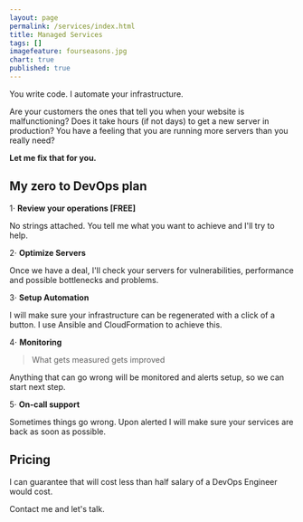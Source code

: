 ```yaml
---
layout: page
permalink: /services/index.html
title: Managed Services
tags: []
imagefeature: fourseasons.jpg
chart: true
published: true
---
```


You write code. I automate your infrastructure.

Are your customers the ones that tell you when your website is malfunctioning? 
Does it take hours (if not days) to get a new server in production?
You have a feeling that you are running more servers than you really need?

**Let me fix that for you.**

## My zero to DevOps plan

1⋅ **Review your operations [FREE]** 

No strings attached. You tell me what you want to achieve and I'll try to help.

2⋅ **Optimize Servers**

Once we have a deal, I'll check your servers for vulnerabilities, performance and possible bottlenecks and problems.


3⋅ **Setup Automation** 

I will make sure your infrastructure can be regenerated with a click of a button. I use Ansible and CloudFormation to achieve this.


4⋅ **Monitoring**

> What gets measured gets improved

Anything that can go wrong will be monitored and alerts setup, so we can start next step.


5⋅ **On-call support**

Sometimes things go wrong. Upon alerted I will make sure your services are back as soon as possible.

## Pricing

I can guarantee that will cost less than half salary of a DevOps Engineer would cost.

Contact me and let's talk.
